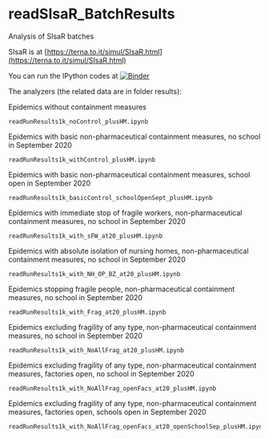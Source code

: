 # readSIsaR_BatchResults
 Analysis of SIsaR batches

SIsaR is at [https://terna.to.it/simul/SIsaR.html](https://terna.to.it/simul/SIsaR.html)

You can run the IPython codes at [![Binder](https://mybinder.org/badge_logo.svg)](https://mybinder.org/v2/gh/terna/readSIsaR_BatchResults/master)

The analyzers (the related data are in folder results):

Epidemics without containment measures

    readRunResults1k_noControl_plusHM.ipynb

Epidemics with basic non-pharmaceutical containment measures, no school in September 2020

    readRunResults1k_withControl_plusHM.ipynb

Epidemics with basic non-pharmaceutical containment measures, school open in September 2020

    readRunResults1k_basicControl_schoolOpenSept_plusHM.ipynb

Epidemics with immediate stop of fragile workers, non-pharmaceutical containment measures, no school in September 2020

    readRunResults1k_with_sFW_at20_plusHM.ipynb

Epidemics with absolute isolation of nursing homes, non-pharmaceutical containment measures, no school in September 2020

    readRunResults1k_with_NH_OP_BZ_at20_plusHM.ipynb

Epidemics stopping fragile people, non-pharmaceutical containment measures, no school in September 2020

    readRunResults1k_with_Frag_at20_plusHM.ipynb

Epidemics excluding fragility of any type, non-pharmaceutical containment measures, no school in September 2020

    readRunResults1k_with_NoAllFrag_at20_plusHM.ipynb

Epidemics excluding fragility of any type, non-pharmaceutical containment measures, factories open, no school in September 2020

    readRunResults1k_with_NoAllFrag_openFacs_at20_plusHM.ipynb

Epidemics excluding fragility of any type, non-pharmaceutical containment measures, factories open, schools open in September 2020

    readRunResults1k_with_NoAllFrag_openFacs_at20_openSchoolSep_plusHM.ipynb
